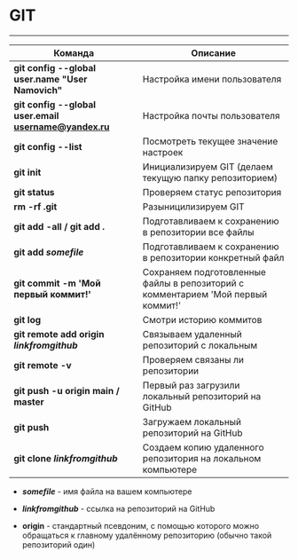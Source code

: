 # GIT
---
| Команда | Описание |
|---|---|
|**git config --global user.name "User Namovich"**| Настройка имени пользователя|
|**git config --global user.email username@yandex.ru**| Настройка почты пользователя|
|**git config --list**| Посмотреть текущее значение настроек|
|**git init**| Инициализируем GIT (делаем текущую папку репозиторием) |
|**git status**| Проверяем статус репозитория |
|**rm -rf .git**| Разыницилизируем GIT |
|**git add -all / git add .**| Подготавливаем к сохранению в репозитории все файлы |
|**git add _somefile_**| Подготавливаем к сохранению в репозитории конкретный файл |
|**git commit -m 'Мой первый коммит!'**| Сохраняем подготовленные файлы в репозиторий с комментарием 'Мой первый коммит!' |
|**git log**| Смотри историю коммитов |
|**git remote add origin _linkfromgithub_**| Связываем удаленный репозиторий с локальным |
|**git remote -v**| Проверяем связаны ли репозитории |
|**git push -u origin main / master**| Первый раз загрузили локальный репозиторий на GitHub |
|**git push**| Загружаем локальный репозиторий на GitHub |
|**git clone _linkfromgithub_**| Создаем копию удаленного репозитория на локальном компьютере |


- **_somefile_** - имя файла на вашем компьютере
- **_linkfromgithub_** - ссылка на репозиторий на GitHub

- **origin** - стандартный псевдоним, с помощью которого можно обращаться к главному удалённому репозиторию (обычно такой репозиторий один)
